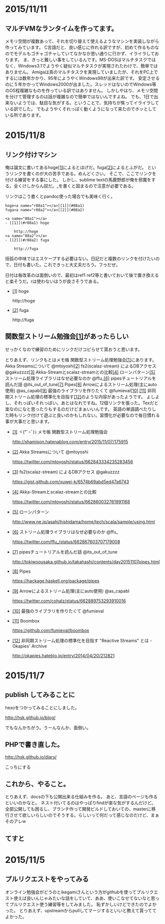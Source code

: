 # 2015/11/11

## マルチVMなランタイムを作ってます。

メモリ空間が複数あって、それを切り替えて使えるようなマシンを実装しながら作ってみています。
C言語だと、良い感じに作れる訳ですが、初めて作るものなのでモデルもゴチャゴチャしていてなかなか思い通りに行かず、イライラしております。
ま、きっと難しい事をしているんです。MS-DOSはマルチタスクではなく、Windows3.1でようやく疑似マルチタスクが実現されたわけで、簡単ではありません。
Amigaは真のマルチタスクを実現していましたが、それをPC上でするには数年かかり、95年にようやくWindows98が出来た訳です。
安定させるのに５年かかってWindows2000が出ました。スレッドはないのでWindows等のOS程複雑なものを作っている訳ではありません。
しかしやはり、メモリ空間を分けて管理するのは話が複雑なので簡単ではないんですよね。
でも、1日で出来ないようでは、駄目な気がする。ということで、気持ちが焦ってイライラしている訳でした。
でもようやくそれっぽく動くようになって来たのでホッとしている所であります。

# 2015/11/8

## リンク付けマシン

俺は論文に書いてあるhoge<a name="r08a1"></a>[[1]](#08a1)によるとほげだ。fuga<a name="r08a2"></a>[[2]](#08a2)によるとふがだ。
というリンクを書くのが大の苦手である。めんどくさい。
そこで、ここでリンクを付ける練習をする事にした。
しかし、sublime textの馬鹿野郎が俺を邪魔をする。全くけしからん奴だ。_を書くと固まるので注意が必要である。

リンクはこう書くとpandoc使った場合でも美味く行く。

	hoge<a name="r08a1"></a>[[1]](#08a1)
	fuga<a name="r08a2"></a>[[2]](#08a2)

	<a name="08a1"></a>
	- [[1]](#r08a1) hoge

		http://hoge
	<a name="08a2"></a>
	- [[2]](#r08a2) fuga

		http://fuga

括弧の中味ではエスケープする必要はない。日記だと複数のリンクを付けたいので、日付も書いた。これできっと大丈夫だろう。フゥだぜ。

日付は毎改革のは面倒いので、最初はref1 ref2等と書いておいて後で置き換えると楽そうだ。rは使わないほうが良さそうである。

<a name="08a1"></a>
- [[1]](#r08a1) hoge

	http://hoge
<a name="08a2"></a>
- [[2]](#r08a2) fuga

	http://fuga

## 関数型ストリーム勉強会<a name="r08b1"></a>[[1]](#08b1)があったらしい

せっかくなので練習のためにリンクだけコピらせて貰おうと思います。

とりあえず、リンクもとはメモ帳 関数型ストリーム処理勉強会<a name="r08b1"></a>[[1]](#08b1)にあります。
Akka Streamsについて @mtoyoshi<a name="r08b2"></a>[[2]](#08b2)
fs2(scalaz-stream) によるDBアクセス @gakuzzzz<a name="r08b3"></a>[[3]](#08b3)
Akka-Streamとscalaz-streamとの比較<a name="r08b4"></a>[[4]](#08b4)
ローンパターン<a name="r08b5"></a>[[5]](#08b5)
ストリーム処理ライブラリはなぜ必要なのか @ffu_<a name="r08b6"></a>[[6]](#08b6)
pipesチュートリアルを読んだ話 @its_out_of_tune<a name="r08b7"></a>[[7]](#08b7)
Pipes<a name="r08b8"></a>[[8]](#08b8)
Arrowによるストリーム処理(主にauto使用) @as_capabl<a name="r08b9"></a>[[9]](#08b9)
最強のライブラリを作りたくて @fumieval<a name="r08b10"></a>[[10]](#08b10) <a name="r08b11"></a>[[11]](#08b11)
非同期ストリーム処理の標準化を目指す<a name="r08b12"></a>[[12]](#08b12)のような内容があったようです。
よしよし、それっぽいそれっぽい。あとはなれですね。12個リンクを張った。Texだと楽なのになと思ったりもするのだけどまぁいいんです。
英語の単語調べたりした時もリンク付けて遊ぶと良いのかもしれない。習慣化が必要なので毎日慣れる事が大事だと思います。

- <a name="08b1"></a>[[1]](#r08b1) ヾ(*ﾟｰﾟ)ｼ メモ帳 関数型ストリーム処理勉強会

	http://shamison.hatenablog.com/entry/2015/11/07/175915

- <a name="08b2"></a>[[2]](#r08b2) Akka Streamsについて @mtoyoshi

	https://twitter.com/mtoyoshi/status/662843334235283456


- <a name="08b3"></a>[[3]](#r08b3) fs2(scalaz-stream) によるDBアクセス @gakuzzzz

	https://gist.github.com/xuwei-k/6574b69abd5ed47a6743


- <a name="08b4"></a>[[4]](#r08b4) Akka-Streamとscalaz-streamとの比較

	https://twitter.com/mtoyoshi/status/662860032761991168

- <a name="08b5"></a>[[5]](#r08b5) ローンパターン

	http://www.ne.jp/asahi/hishidama/home/tech/scala/sample/using.html

- <a name="08b6"></a>[[6]](#r08b6) ストリーム処理ライブラリはなぜ必要なのか @ffu_

	https://twitter.com/ffu_/status/662867603707179008

- <a name="08b7"></a>[[7]](#r08b7) pipesチュートリアルを読んだ話 @its_out_of_tune

	http://tokiwoousaka.github.io/takahashi/contents/day20151107pipes.html

- <a name="08b8"></a>[[8]](#r08b8) Pipes

	https://hackage.haskell.org/package/pipes

- <a name="08b9"></a>[[9]](#r08b9) Arrowによるストリーム処理(主にauto使用) @as_capabl

	https://twitter.com/cohalz/status/662889753293910016

- <a name="08b10"></a>[[10]](#r08b10) 最強のライブラリを作りたくて @fumieval

- <a name="08b11"></a>[[11]](#r08b11) Boombox

	https://github.com/fumieval/boombox

- <a name="08b12"></a>[[12]](#r08b12) 非同期ストリーム処理の標準化を目指す "Reactive Streams" とは - Okapies' Archive

	http://okapies.hateblo.jp/entry/2014/04/20/212821

# 2015/11/7

## publish してみることに

hexoをつかってみることにしました。

http://hsk.github.io/blog/

でもなんかちがう。うーんなんか、面倒い。

## PHPで書き直した。

http://hsk.github.io/diary/

こっちにする

## これから、やること。

とりあえず、docsの下も公開出来る仕組みを作る。
あと、言語のページも作るといいのかなと。
ネスト付いてるのはやっぱりfindが楽な気がするんだけど。
全部公開しても困るし、ブランチ作って開発ビルドしておいての、masterに移行させて欲しいらしいのでそうする。らしいって何だって感じなのだけど、まぁそのアレw

## てすと


# 2015/11/5

## プルリクエストをやってみる

オンライン勉強会がどうのとikegamiさんという方がgithubを使ってプルリクエスト使えば良いんじゃみたいな話をしていて、ああ、使いこなせてないなと思ってプルリクエスト使う練習等をしてみました。
恥ずかしいけどできたのでよかった。
とりあえず、upstreamからpullしてマージするといいと教えて貰っててよかった。

